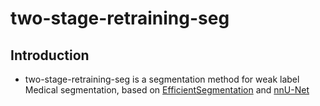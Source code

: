 # two-stage-retraining-seg
## Introduction
- two-stage-retraining-seg is a segmentation method for weak label Medical segmentation, based on [EfficientSegmentation](https://github.com/Shanghai-Aitrox-Technology/EfficientSegmentation) and [nnU-Net](https://github.com/MIC-DKFZ/nnUNet)
